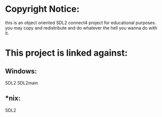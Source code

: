 Copyright Notice:
==================
this is an object oriented SDL2 connect4 project for educational purposes. you may copy and redistribute and do whatever the hell you wanna do with it.

This project is linked against:
===============================
Windows:
--------
SDL2
SDL2main

*nix:
-----
SDL2
